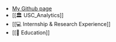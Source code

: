- [My Github page](https://github.com/Yuchen971)
- [[🏛 USC_Analytics]]
- [[💻 Internship & Research Experience]]
- [[📔 Education]]